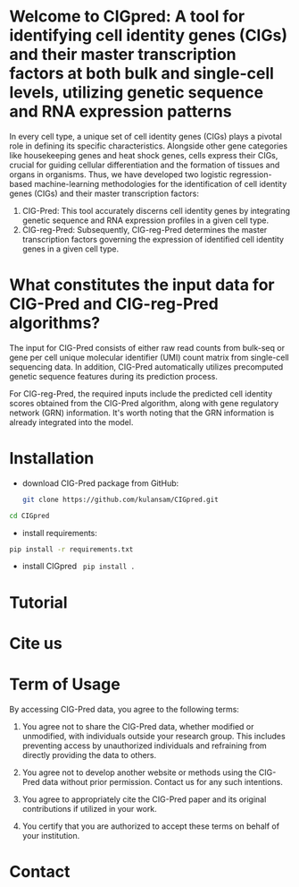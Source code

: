 # Welcome to CIGpred: A tool for identifying cell identity genes (CIGs) and their master transcription factors at both bulk and single-cell levels, utilizing genetic sequence and RNA expression patterns
In every cell type, a unique set of cell identity genes (CIGs) plays a pivotal role in defining its specific characteristics. Alongside other gene categories like housekeeping genes and heat shock genes, cells express their CIGs, crucial for guiding cellular differentiation and the formation of tissues and organs in organisms. Thus, we have developed two logistic regression-based machine-learning methodologies for the identification of cell identity genes (CIGs) and their master transcription factors:

1. CIG-Pred: This tool accurately discerns cell identity genes by integrating genetic sequence and RNA expression profiles in a given cell type.
2. CIG-reg-Pred: Subsequently, CIG-reg-Pred determines the master transcription factors governing the expression of identified cell identity genes in a given cell type.

# What constitutes the input data for CIG-Pred and CIG-reg-Pred algorithms?

The input for CIG-Pred consists of either raw read counts from bulk-seq or gene per cell unique molecular identifier (UMI) count matrix from single-cell sequencing data. In addition, CIG-Pred automatically utilizes precomputed genetic sequence features during its prediction process.

For CIG-reg-Pred, the required inputs include the predicted cell identity scores obtained from the CIG-Pred algorithm, along with gene regulatory network (GRN) information. It's worth noting that the GRN information is already integrated into the model.
# Installation
- download CIG-Pred package from GitHub:
  ```sh
  git clone https://github.com/kulansam/CIGpred.git
  ```
 ```sh
 cd CIGpred
 ```
- install requirements:
 ```sh
pip install -r requirements.txt
```
-  install CIGpred
 ``` pip install .``` 
# Tutorial 
# Cite us
# Term of Usage
By accessing CIG-Pred data, you agree to the following terms:

1. You agree not to share the CIG-Pred data, whether modified or unmodified, with individuals outside your research group. This includes preventing access by unauthorized individuals and refraining from directly providing the data to others.

2. You agree not to develop another website or methods using the CIG-Pred data without prior permission. Contact us for any such intentions.

3. You agree to appropriately cite the CIG-Pred paper and its original contributions if utilized in your work.

4. You certify that you are authorized to accept these terms on behalf of your institution.

# Contact
